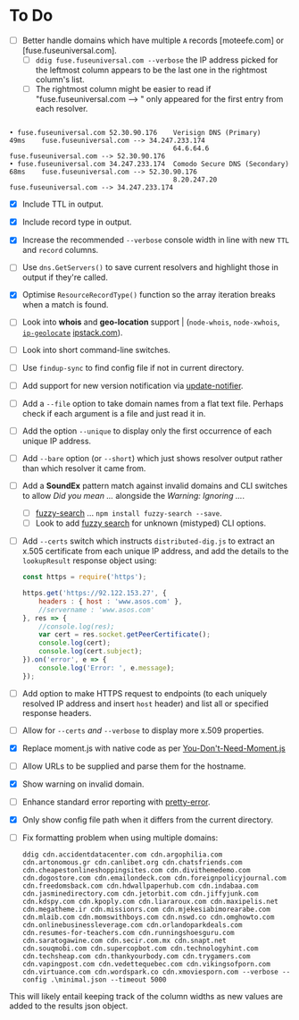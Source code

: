 # To Do

- [ ] Better handle domains which have multiple `A` records [moteefe.com] or [fuse.fuseuniversal.com].
  - [ ] `ddig fuse.fuseuniversal.com --verbose` the IP address picked for the leftmost column appears to be the last one in the rightmost column's list.
  - [ ] The rightmost column might be easier to read if "fuse.fuseuniversal.com --> " only appeared for the first entry from each resolver.

```text

• fuse.fuseuniversal.com 52.30.90.176    Verisign DNS (Primary)         49ms    fuse.fuseuniversal.com --> 34.247.233.174
                                         64.6.64.6                              fuse.fuseuniversal.com --> 52.30.90.176
• fuse.fuseuniversal.com 34.247.233.174  Comodo Secure DNS (Secondary)  68ms    fuse.fuseuniversal.com --> 52.30.90.176
                                         8.20.247.20                            fuse.fuseuniversal.com --> 34.247.233.174
```

- [X] Include TTL in output.
- [X] Include record type in output.
- [X] Increase the recommended `--verbose` console width in line with new `TTL` and `record` columns.
- [ ] Use `dns.GetServers()` to save current resolvers and highlight those in output if they're called.
- [X] Optimise `ResourceRecordType()` function so the array iteration breaks when a match is found.
- [ ] Look into **whois** and **geo-location** support | (`node-whois`, `node-xwhois`, [`ip-geolocate`](https://www.npmjs.com/package/ip-geolocate) [ipstack.com](https://ipstack.com/)).
- [ ] Look into short command-line switches.
- [ ] Use `findup-sync` to find config file if not in current directory.
- [ ] Add support for new version notification via [update-notifier](https://www.npmjs.com/package/update-notifier).
- [ ] Add a `--file` option to take domain names from a flat text file. Perhaps check if each argument is a file and just read it in.
- [ ] Add the option `--unique` to display only the first occurrence of each unique IP address.
- [ ] Add `--bare` option (or `--short`) which just shows resolver output rather than which resolver it came from.
- [ ] Add a **SoundEx** pattern match against invalid domains and CLI switches to allow *Did you mean ...* alongside the *Warning: Ignoring ...*.
  - [ ] [fuzzy-search](https://www.npmjs.com/package/fuzzy-search) ... `npm install fuzzy-search --save`.
  - [ ] Look to add [fuzzy search](https://www.npmjs.com/package/fuzzy) for unknown (mistyped) CLI options.
- [ ] Add `--certs` switch which instructs `distributed-dig.js` to extract an x.505 certificate from each unique IP address, and add the details to the `lookupResult` response object using:

    ```javascript
    const https = require('https');

    https.get('https://92.122.153.27', {
        headers : { host : 'www.asos.com' },
        //servername : 'www.asos.com'
    }, res => {
        //console.log(res);
        var cert = res.socket.getPeerCertificate();
        console.log(cert);
        console.log(cert.subject);
    }).on('error', e => {
        console.log('Error: ', e.message);
    });
    ```

- [ ] Add option to make HTTPS request to endpoints (to each uniquely resolved IP address and insert `host` header) and list all or specified response headers.
- [ ] Allow for `--certs` *and* `--verbose` to display more x.509 properties.
- [X] Replace moment.js with native code as per [You-Don't-Need-Moment.js](https://github.com/you-dont-need/You-Dont-Need-Momentjs#difference)
- [ ] Allow URLs to be supplied and parse them for the hostname.
- [X] Show warning on invalid domain.
- [ ] Enhance standard error reporting with [pretty-error](https://www.npmjs.com/package/pretty-error).
- [X] Only show config file path when it differs from the current directory.
- [ ] Fix formatting problem when using multiple domains:

  ```text
  ddig cdn.accidentdatacenter.com cdn.argophilia.com cdn.artonomous.gr cdn.canlibet.org cdn.chatsfriends.com cdn.cheapestonlineshoppingsites.com cdn.divithemedemo.com cdn.dogostore.com cdn.emailondeck.com cdn.foreignpolicyjournal.com cdn.freedomsback.com cdn.hdwallpaperhub.com cdn.indabaa.com cdn.jasminedirectory.com cdn.jetorbit.com cdn.jiffyjunk.com cdn.kdspy.com cdn.kpoply.com cdn.liararoux.com cdn.maxipelis.net cdn.megatheme.ir cdn.missionrs.com cdn.mjekesiabimorearabe.com cdn.mlaib.com cdn.momswithboys.com cdn.nswd.co cdn.omghowto.com cdn.onlinebusinessleverage.com cdn.orlandoparkdeals.com cdn.resumes-for-teachers.com cdn.runningshoesguru.com cdn.saratogawine.com cdn.secir.com.mx cdn.snapt.net cdn.souqmobi.com cdn.supercopbot.com cdn.technologyhint.com cdn.techsheap.com cdn.thankyourbody.com cdn.trygamers.com cdn.vapingpost.com cdn.vedettequebec.com cdn.vikingsofporn.com cdn.virtuance.com cdn.wordspark.co cdn.xmoviesporn.com --verbose --config .\minimal.json --timeout 5000
  ```

This will likely entail keeping track of the column widths as new values are added to the results json object.
